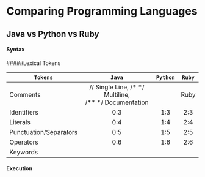 # Comparing Programming Languages

## Java vs Python vs Ruby

#### Syntax
#####Lexical Tokens

`Tokens`                 | `Java`  | `Python` | `Ruby` 
---                   |:---:  | :---:  | :---:
Comments               | \/\/ Single Line, \/\* \*\/ Multiline, <br/> \/\*\* \*\/ Documentation |  | Ruby  
Identifiers            |0:3    | 1:3    | 2:3  
Literals               |0:4    | 1:4    | 2:4  
Punctuation/Separators |0:5    | 1:5    | 2:5  
Operators              |0:6    | 1:6    | 2:6  
Keywords               |       |        |      
 
#### Execution
